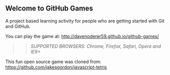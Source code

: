 ## Welcome to GitHub Games

A project based learning activity for people who are getting started with Git and GitHub.

You can play the game at: http://davenoderer59.github.io/github-games/

>> _*SUPPORTED BROWSERS*: Chrome, Firefox, Safari, Opera and IE9+_

This fun open source game was cloned from: https://github.com/jakesgordon/javascript-tetris
